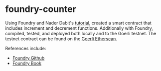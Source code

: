 # foundry-counter

Using Foundry and Nader Dabit's [tutorial](https://www.youtube.com/watch?v=uelA2U9TbgM&t=1s), created a smart contract that includes increment and decrement functions. Additionally with Foundry, compiled, tested, and deployed both locally and to the Goerli testnet. The testnet contract can be found on the [Goerli Etherscan](https://goerli.etherscan.io/address/0xa467d7526a9f955fdae1863554d2a09cf8f3ddab).

References include:

* [Foundry Github](https://github.com/foundry-rs/foundry)
* [Foundry Book](https://book.getfoundry.sh/)
